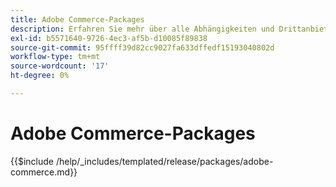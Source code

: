```yaml
---
title: Adobe Commerce-Packages
description: Erfahren Sie mehr über alle Abhängigkeiten und Drittanbieterlizenzen, die in Adobe Commerce verwendet werden.
exl-id: b5571640-9726-4ec3-af5b-d10085f89838
source-git-commit: 95ffff39d82cc9027fa633dffedf15193040802d
workflow-type: tm+mt
source-wordcount: '17'
ht-degree: 0%

---
```


# Adobe Commerce-Packages

{{$include /help/_includes/templated/release/packages/adobe-commerce.md}}
